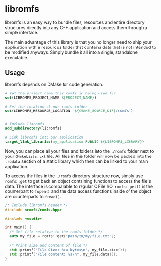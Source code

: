 # libromfs

libromfs is an easy way to bundle files, resources and entire directory structures directly into any C++ application and access them through a simple interface. 

The main advantage of this library is that you no longer need to ship your application with a resources folder that contains data that is not intended to be modified anyways. Simply bundle it all into a single, standalone executable.

## Usage

libromfs depends on CMake for code generation.

```cmake
# Set the project name this romfs is being used for
set(LIBROMFS_PROJECT_NAME ${PROJECT_NAME})

# Set the location of our romfs folder
set(LIBROMFS_RESOURCE_LOCATION "${CMAKE_SOURCE_DIR}/romfs")


# Include libromfs
add_subdirectory(libromfs)

# Link libromfs into our application
target_link_libraries(my_application PUBLIC ${LIBROMFS_LIBRARY})
```

Now, you can place all your files and folders into the `./romfs` folder next to your `CMakeLists.txt` file. 
All files in this folder will now be packed into the `.rodata` section of a static library which then can be linked to your main application.

To access the files in the `./romfs` directory structure now, simply use `romfs::get` to get back an object containing functions to access the file's data.
The interface is comparable to regular C File I/O, `romfs::get()` is the counterpart to `fopen()` and the data access functions inside of the object are counterparts to `fread()`.

```cpp
/* Include libromfs header */
#include <romfs/romfs.hpp>

#include <cstdio>

int main() {
  /* Get file relative to the romfs folder */
  auto my_file = romfs::get("path/to/my/file.txt"); 
  
  /* Print size and content of file */
  std::printf("File Size: %zu bytes\n", my_file.size());
  std::printf("File content: %s\n", my_file.data());
}
```
